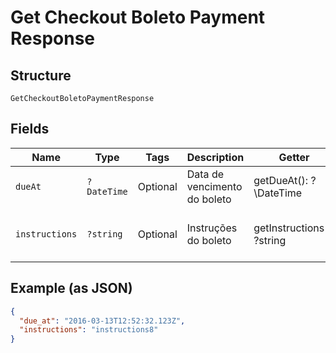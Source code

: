 
# Get Checkout Boleto Payment Response

## Structure

`GetCheckoutBoletoPaymentResponse`

## Fields

| Name | Type | Tags | Description | Getter | Setter |
|  --- | --- | --- | --- | --- | --- |
| `dueAt` | `?DateTime` | Optional | Data de vencimento do boleto | getDueAt(): ?\DateTime | setDueAt(?\DateTime dueAt): void |
| `instructions` | `?string` | Optional | Instruções do boleto | getInstructions(): ?string | setInstructions(?string instructions): void |

## Example (as JSON)

```json
{
  "due_at": "2016-03-13T12:52:32.123Z",
  "instructions": "instructions8"
}
```


